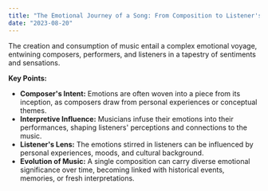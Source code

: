 ```yaml
---
title: "The Emotional Journey of a Song: From Composition to Listener's Heart"
date: "2023-08-20"
---
```


The creation and consumption of music entail a complex emotional voyage, entwining composers, performers, and listeners in a tapestry of sentiments and sensations.

**Key Points:**

- **Composer's Intent:** Emotions are often woven into a piece from its inception, as composers draw from personal experiences or conceptual themes.
- **Interpretive Influence:** Musicians infuse their emotions into their performances, shaping listeners' perceptions and connections to the music.
- **Listener's Lens:** The emotions stirred in listeners can be influenced by personal experiences, moods, and cultural background.
- **Evolution of Music:** A single composition can carry diverse emotional significance over time, becoming linked with historical events, memories, or fresh interpretations.
